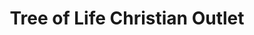 ---
title: "Tree of Life Christian Outlet"
url: /centralia/tree-of-life-christian-outlet/
shop: Religion
---